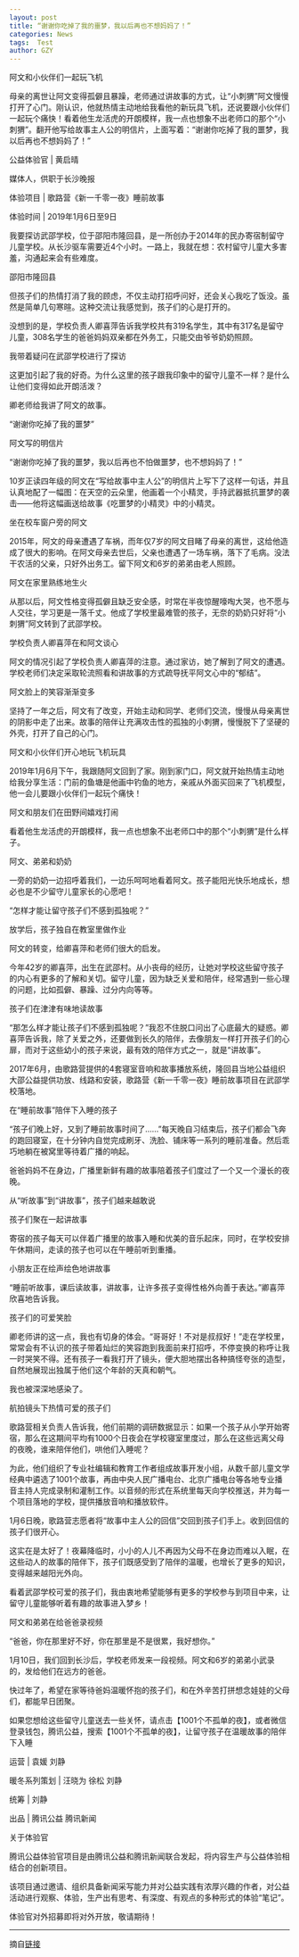 ```yaml
---
layout: post
title: “谢谢你吃掉了我的噩梦，我以后再也不想妈妈了！”
categories: News
tags:  Test
author: GZY
---
```


阿文和小伙伴们一起玩飞机

母亲的离世让阿文变得孤僻且暴躁，老师通过讲故事的方式，让“小刺猬”阿文慢慢打开了心门。刚认识，他就热情主动地给我看他的新玩具飞机，还说要跟小伙伴们一起玩个痛快！看着他生龙活虎的开朗模样，我一点也想象不出老师口的那个“小刺猬”。翻开他写给故事主人公的明信片，上面写着：“谢谢你吃掉了我的噩梦，我以后再也不想妈妈了！”

公益体验官 | 黄启晴

媒体人，供职于长沙晚报

体验项目 | 歌路营《新一千零一夜》睡前故事

体验时间 | 2019年1月6日至9日

我要探访武邵学校，位于邵阳市隆回县，是一所创办于2014年的民办寄宿制留守儿童学校。从长沙驱车需要近4个小时。一路上，我就在想：农村留守儿童大多害羞，沟通起来会有些难度。

邵阳市隆回县

但孩子们的热情打消了我的顾虑，不仅主动打招呼问好，还会关心我吃了饭没。虽然是简单几句寒暄。这种交流让我感觉到，孩子们的心是打开的。

没想到的是，学校负责人卿喜萍告诉我学校共有319名学生，其中有317名是留守儿童，308名学生的爸爸妈妈双亲都在外务工，只能交由爷爷奶奶照顾。

我带着疑问在武邵学校进行了探访

这更加引起了我的好奇。为什么这里的孩子跟我印象中的留守儿童不一样？是什么让他们变得如此开朗活泼？

卿老师给我讲了阿文的故事。

“谢谢你吃掉了我的噩梦”

阿文写的明信片

“谢谢你吃掉了我的噩梦，我以后再也不怕做噩梦，也不想妈妈了！”

10岁正读四年级的阿文在“写给故事中主人公”的明信片上写下了这样一句话，并且认真地配了一幅图：在天空的云朵里，他画着一个小精灵，手持武器抵抗噩梦的袭击――他将这幅画送给故事《吃噩梦的小精灵》中的小精灵。

坐在校车窗户旁的阿文

2015年，阿文的母亲遭遇了车祸，而年仅7岁的阿文目睹了母亲的离世，这给他造成了很大的影响。在阿文母亲去世后，父亲也遭遇了一场车祸，落下了毛病。没法干农活的父亲，只好外出务工。留下阿文和6岁的弟弟由老人照顾。

阿文在家里熟练地生火

从那以后，阿文性格变得孤僻且缺乏安全感，时常在半夜惊醒嚎啕大哭，也不愿与人交往，学习更是一落千丈。他成了学校里最难管的孩子，无奈的奶奶只好将“小刺猬”阿文转到了武邵学校。

学校负责人卿喜萍在和阿文谈心

阿文的情况引起了学校负责人卿喜萍的注意。通过家访，她了解到了阿文的遭遇。学校老师们决定采取轮流照看和讲故事的方式疏导抚平阿文心中的“郁结”。

阿文脸上的笑容渐渐变多

坚持了一年之后，阿文有了改变，开始主动和同学、老师们交流，慢慢从母亲离世的阴影中走了出来。故事的陪伴让充满攻击性的孤独的小刺猬，慢慢脱下了坚硬的外壳，打开了自己的心门。

阿文和小伙伴们开心地玩飞机玩具

2019年1月6月下午，我跟随阿文回到了家。刚到家门口，阿文就开始热情主动地给我分享生活：门前的鱼塘是他画中钓鱼的地方，亲戚从外面买回来了飞机模型，他一会儿要跟小伙伴们一起玩个痛快！

阿文和朋友们在田野间嬉戏打闹

看着他生龙活虎的开朗模样，我一点也想象不出老师口中的那个“小刺猬”是什么样子。

阿文、弟弟和奶奶

一旁的奶奶一边招呼着我们，一边乐呵呵地看着阿文。孩子能阳光快乐地成长，想必也是不少留守儿童家长的心愿吧！

“怎样才能让留守孩子们不感到孤独呢？”

放学后，孩子独自在教室里做作业

阿文的转变，给卿喜萍和老师们很大的启发。

今年42岁的卿喜萍，出生在武邵村。从小丧母的经历，让她对学校这些留守孩子的内心有更多的了解和关切。留守儿童，因为缺乏关爱和陪伴，经常遇到一些心理的问题，比如孤僻、暴躁、过分内向等等。

孩子们在津津有味地读故事

“那怎么样才能让孩子们不感到孤独呢？”我忍不住脱口问出了心底最大的疑惑。卿喜萍告诉我，除了关爱之外，还要做到长久的陪伴，去像朋友一样打开孩子们的心扉，而对于这些幼小的孩子来说，最有效的陪伴方式之一，就是“讲故事”。

2017年6月，由歌路营提供的4套寝室音响和故事播放系统，隆回县当地公益组织大邵公益提供功放、线路和安装，歌路营《新一千零一夜》睡前故事项目在武邵学校落地。

在“睡前故事”陪伴下入睡的孩子

“孩子们晚上好，又到了睡前故事时间了……”每天晚自习结束后，孩子们都会飞奔的跑回寝室，在十分钟内自觉完成刷牙、洗脸、铺床等一系列的睡前准备。然后乖巧地躺在被窝里等待着广播的响起。

爸爸妈妈不在身边，广播里新鲜有趣的故事陪着孩子们度过了一个又一个漫长的夜晚。

从“听故事”到“讲故事”，孩子们越来越敢说

孩子们聚在一起讲故事

寄宿的孩子每天可以伴着广播里的故事入睡和优美的音乐起床，同时，在学校安排午休期间，走读的孩子也可以在午睡前听到重播。

小朋友正在绘声绘色地讲故事

“睡前听故事，课后读故事，讲故事，让许多孩子变得性格外向善于表达。”卿喜萍欣喜地告诉我。

孩子们的可爱笑脸

卿老师讲的这一点，我也有切身的体会。“哥哥好！不对是叔叔好！”走在学校里，常常会有不认识的孩子带着灿烂的笑容跑到我面前来打招呼，不停变换的称呼让我一时哭笑不得。还有孩子一看我打开了镜头，便大胆地摆出各种搞怪夸张的造型，自然地展现出独属于他们这个年龄的天真和朝气。

我也被深深地感染了。

航拍镜头下热情可爱的孩子们

歌路营相关负责人告诉我，他们前期的调研数据显示：如果一个孩子从小学开始寄宿，那么在这期间平均有1000个日夜会在学校寝室里度过，那么在这些远离父母的夜晚，谁来陪伴他们，哄他们入睡呢？

为此，他们组织了专业社编辑和教育工作者组成故事开发小组，从数千部儿童文学经典中遴选了1001个故事，再由中央人民广播电台、北京广播电台等各地专业播音主持人完成录制和灌制工作。以音频的形式在系统里每天向学校推送，并为每一个项目落地的学校，提供播放音响和播放软件。

1月6日晚，歌路营志愿者将“故事中主人公的回信”交回到孩子们手上。收到回信的孩子们很开心。

这实在是太好了！夜幕降临时，小小的人儿不再因为父母不在身边而难以入眠，在这些动人的故事的陪伴下，孩子们既感受到了陪伴的温暖，也增长了更多的知识，变得越来越阳光外向。

看着武邵学校可爱的孩子们，我由衷地希望能够有更多的学校参与到项目中来，让留守儿童能够听着有趣的故事进入梦乡！

阿文和弟弟在给爸爸录视频

“爸爸，你在那里好不好，你在那里是不是很累，我好想你。”

1月10日，我们回到长沙后，学校老师发来一段视频。阿文和6岁的弟弟小武录的，发给他们在远方的爸爸。

快过年了，希望在家等待爸妈温暖怀抱的孩子们，和在外辛苦打拼想念娃娃的父母们，都能早日团聚。

如果您想给这些留守儿童送去一些关怀，请点击【1001个不孤单的夜】，或者微信登录钱包，腾讯公益，搜索【1001个不孤单的夜】，让留守孩子在温暖故事的陪伴下入睡

运营 | 袁媛 刘静

暖冬系列策划 | 汪晓为 徐松 刘静

统筹 | 刘静

出品 | 腾讯公益 腾讯新闻

关于体验官

腾讯公益体验官项目是由腾讯公益和腾讯新闻联合发起，将内容生产与公益体验相结合的创新项目。

该项目通过邀请、组织具备新闻采写能力并对公益实践有浓厚兴趣的作者，对公益活动进行观察、体验，生产出有思考、有深度、有观点的多种形式的体验“笔记”。

体验官对外招募即将对外开放，敬请期待！

*****

摘自[链接](https://new.qq.com/omn/20190118/20190118A0P9J7.html)